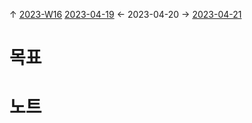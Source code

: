 
↑ [2023-W16](2023-W16.md)
[2023-04-19](2023-04-19.md) ← 2023-04-20 → [2023-04-21](2023-04-21.md)


# 목표



# 노트




